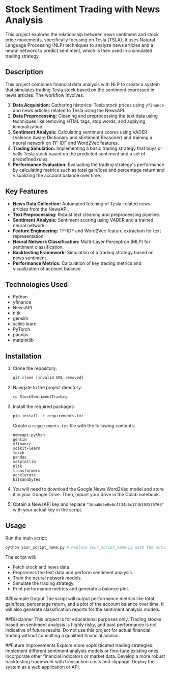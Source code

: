 # Stock Sentiment Trading with News Analysis

This project explores the relationship between news sentiment and stock price movements, specifically focusing on Tesla (TSLA). It uses Natural Language Processing (NLP) techniques to analyze news articles and a neural network to predict sentiment, which is then used in a simulated trading strategy.

## Description

This project combines financial data analysis with NLP to create a system that simulates trading Tesla stock based on the sentiment expressed in news articles. The workflow involves:

1.  **Data Acquisition:** Gathering historical Tesla stock prices using `yfinance` and news articles related to Tesla using the NewsAPI.
2.  **Data Preprocessing:** Cleaning and preprocessing the text data using techniques like removing HTML tags, stop words, and applying lemmatization.
3.  **Sentiment Analysis:** Calculating sentiment scores using VADER (Valence Aware Dictionary and sEntiment Reasoner) and training a neural network on TF-IDF and Word2Vec features.
4.  **Trading Simulation:** Implementing a basic trading strategy that buys or sells Tesla stock based on the predicted sentiment and a set of predefined rules.
5.  **Performance Evaluation:** Evaluating the trading strategy's performance by calculating metrics such as total gain/loss and percentage return and visualizing the account balance over time.

## Key Features

*   **News Data Collection:** Automated fetching of Tesla-related news articles from the NewsAPI.
*   **Text Preprocessing:** Robust text cleaning and preprocessing pipeline.
*   **Sentiment Analysis:** Sentiment scoring using VADER and a trained neural network.
*   **Feature Engineering:** TF-IDF and Word2Vec feature extraction for text representation.
*   **Neural Network Classification:** Multi-Layer Perceptron (MLP) for sentiment classification.
*   **Backtesting Framework:** Simulation of a trading strategy based on news sentiment.
*   **Performance Metrics:** Calculation of key trading metrics and visualization of account balance.

## Technologies Used

*   Python
*   yfinance
*   NewsAPI
*   nltk
*   gensim
*   scikit-learn
*   PyTorch
*   pandas
*   matplotlib

## Installation

1.  Clone the repository:

    ```bash
    git clone [invalid URL removed]
    ```

2.  Navigate to the project directory:

    ```bash
    cd StockSentimentTrading
    ```

3.  Install the required packages:

    ```bash
    pip install -r requirements.txt
    ```

    Create a `requirements.txt` file with the following contents:

    ```
    newsapi-python
    gensim
    yfinance
    scikit-learn
    torch
    pandas
    matplotlib
    nltk
    transformers
    accelerate
    bitsandbytes
    ```

4. You will need to download the Google News Word2Vec model and store it in your Google Drive. Then, mount your drive in the Colab notebook.

5.  Obtain a NewsAPI key and replace `"16aa8e5e0e6c4f34a6c1746193575766"` with your actual key in the script.

## Usage

Run the main script:

```bash
python your_script_name.py # Replace your_script_name.py with the actual name of your script.
```
The script will:

* Fetch stock and news data.
* Preprocess the text data and perform sentiment analysis.
* Train the neural network models.
* Simulate the trading strategy.
* Print performance metrics and generate a balance plot.

##Example Output
The script will output performance metrics like total gain/loss, percentage return, and a plot of the account balance over time. It will also generate classification reports for the sentiment analysis models.

##Disclaimer
This project is for educational purposes only. Trading stocks based on sentiment analysis is highly risky, and past performance is not indicative of future results. Do not use this project for actual financial trading without consulting a qualified financial advisor.

##Future Improvements
Explore more sophisticated trading strategies.
Implement different sentiment analysis models or fine-tune existing ones.
Incorporate other financial indicators or market data.
Develop a more robust backtesting framework with transaction costs and slippage.
Deploy the system as a web application or API.
